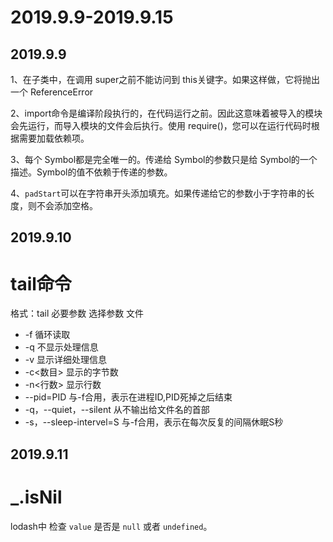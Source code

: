 # 2019.9.9-2019.9.15

## 2019.9.9

1、在子类中，在调用 super之前不能访问到 this关键字。如果这样做，它将抛出一个 ReferenceError

2、import命令是编译阶段执行的，在代码运行之前。因此这意味着被导入的模块会先运行，而导入模块的文件会后执行。使用 require()，您可以在运行代码时根据需要加载依赖项。

3、每个 Symbol都是完全唯一的。传递给 Symbol的参数只是给 Symbol的一个描述。Symbol的值不依赖于传递的参数。

4、`padStart`可以在字符串开头添加填充。如果传递给它的参数小于字符串的长度，则不会添加空格。

## 2019.9.10

# tail命令

格式：tail 必要参数 选择参数 文件

- -f 循环读取
- -q 不显示处理信息
- -v 显示详细处理信息
- -c<数目> 显示的字节数
- -n<行数> 显示行数
- --pid=PID 与-f合用，表示在进程ID,PID死掉之后结束
- -q，--quiet，--silent 从不输出给文件名的首部
- -s，--sleep-intervel=S 与-f合用，表示在每次反复的间隔休眠S秒

## 2019.9.11

# _.isNil
lodash中
检查 `value` 是否是 `null` 或者 `undefined`。